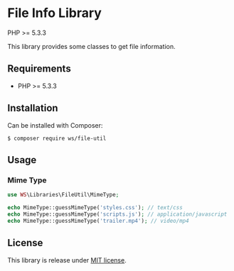 File Info Library
=================

PHP >= 5.3.3

This library provides some classes to get file information.

Requirements
------------

* PHP >= 5.3.3

Installation
------------

Can be installed with Composer:

```
$ composer require ws/file-util
```

Usage
-----

### Mime Type

```php
use WS\Libraries\FileUtil\MimeType;

echo MimeType::guessMimeType('styles.css'); // text/css
echo MimeType::guessMimeType('scripts.js'); // application/javascript
echo MimeType::guessMimeType('trailer.mp4'); // video/mp4
```

License
-------

This library is release under [MIT license](LICENSE).
